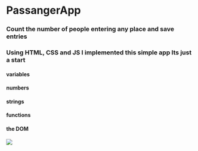 # PassangerApp
### Count the number of people entering any place and save entries
### Using HTML, CSS and JS I implemented this simple app Its just a start
#### variables
#### numbers
#### strings
#### functions
#### the DOM

<img src="https://user-images.githubusercontent.com/60510323/209204712-3cdd4624-c73b-40fe-9100-088f941887e6.png">


